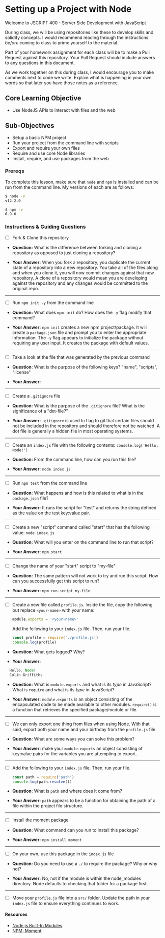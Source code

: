 # Setting up a Project with Node

Welcome to JSCRIPT 400 - Server Side Development with JavaScript

During class, we will be using repositories like these to develop skills and solidify concepts. I would recommend reading through the instructions _before_ coming to class to prime yourself to the material.

Part of your homework assignment for each class will be to make a Pull Request against this repository. Your Pull Request should include answers to any questions in this document.

As we work together on this during class, I would encourage you to make comments next to code we write. Explain what is happening in your own words so that later you have those notes as a reference.

## Core Learning Objective

*	Use NodeJS APIs to interact with files and the web

## Sub-Objectives

* Setup a basic NPM project
* Run your project from the command line with scripts
* Export and require your own files
* Require and use core Node libraries
* Install, require, and use packages from the web

### Prereqs

To complete this lesson, make sure that `node` and `npm` is installed and can be run from the command line. My versions of each are as follows:

```bash
$ node -v
v12.2.0

$ npm -v
6.9.0
```

### Instructions & Guiding Questions

- [ ] Fork & Clone this repository

* **Question:** What is the difference between forking and cloning a repository as opposed to just cloning a repository?

* **Your Answer:** When you fork a repository, you duplicate the current state of a repository into a new repository. You take all of the files along and when you clone it, you will now commit changes against that new repository. A clone of a repository would mean you are developing against the repository and any changes would be committed to the original repo. 

---

- [ ] Run `npm init -y` from the command line

* **Question:** What does `npm init` do? How does the `-y` flag modify that command?

* **Your Answer:** `npm init` creates a new npm project/package. It will create a `package.json` file and prompt you to enter the appropriate information. The `-y` flag appears to initialize the package without requiring any user input. It creates the package with default values. 

---

- [ ] Take a look at the file that was generated by the previous command

* **Question:** What is the purpose of the following keys? "name", "scripts", "license"

* **Your Answer:**

---

- [ ] Create a `.gitignore` file

* **Question:** What is the purpose of the `.gitignore` file? What is the significance of a "dot-file?"

* **Your Answer:** `.gitignore` is used to flag to git that certain files should not be included in the repository and should therefore not be watched. A dot file is generally a hidden file in most operating systems. 

---

- [ ] Create an `index.js` file with the following contents: `console.log('Hello, Node!')`

* **Question:** From the command line, how can you run this file?

* **Your Answer:** `node index.js`

---

- [ ] Run `npm test` from the command line

* **Question:** What happens and how is this related to what is in the `package.json` file? 

* **Your Answer:** It runs the script for "test" and returns the string defined as the value on the test key:value pair. 

---

- [ ] Create a new "script" command called "start" that has the following value: `node index.js`

* **Question:** What will you enter on the command line to run that script? 

* **Your Answer:** `npm start`

---

- [ ] Change the name of your "start" script to "my-file"

* **Question:** The same pattern will not work to try and run this script. How can you successfully get this script to run?

* **Your Answer:** `npm run-script my-file`

---

- [ ] Create a new file called `profile.js`. Inside the file, copy the following but replace `<your-name>` with your name:
  ```js
  module.exports = '<your-name>'
  ```

  Add the following to your `index.js` file. Then, run your file.
  ```js
  const profile = require('./profile.js')
  console.log(profile)
  ```

* **Question:** What gets logged? Why?

* **Your Answer:** 
``` js 
  Hello, Node!
  Colin Griffiths
```

* **Question:** What is `module.exports` and what is its _type_ in JavaScript? What is `require` and what is its _type_ in JavaScript?

* **Your Answer:** `module.exports` is an object consisting of the encapsulated code to be made available to other modules. `require()` is a function that retrieves the specified package/module or file.  

---

- [ ] We can only export one thing from files when using Node. With that said, export both your name and your birthday from the `profile.js` file.

* **Question:** What are some ways you can solve this problem?

* **Your Answer:** make your `module.exports` an object consisting of key:value pairs for the variables you are attempting to export. 

---

- [ ] Add the following to your `index.js` file. Then, run your file.
  ```js
  const path = require('path')
  console.log(path.resolve())
  ```

* **Question:** What is `path` and where does it come from?

* **Your Answer:** `path` appears to be a function for obtaining the path of a file within the project file structure. 

---

- [ ] Install the [moment](https://www.npmjs.com/package/moment) package

* **Question:** What command can you run to install this package?

* **Your Answer:** `npm install moment`

---

- [ ] On your own, use this package in the `index.js` file

* **Question:** Do you need to use a `./` to require the package? Why or why not?

* **Your Answer:** No, not if the module is within the node_modules directory. Node defaults to checking that folder for a package first. 

---

- [ ] Move your `profile.js` file into a `src/` folder. Update the path in your `index.js` file to ensure everything continues to work.

#### Resources

- [Node.js Built-In Modules](https://nodejs.org/dist/latest-v12.x/docs/api/)
- [NPM: Moment](https://www.npmjs.com/package/moment)
